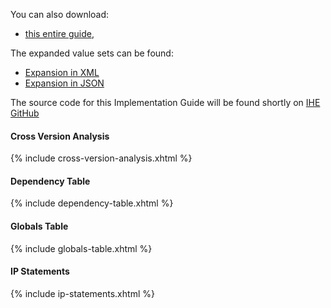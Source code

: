 You can also download:

- [this entire guide](full-ig.zip),

The expanded value sets can be found:

- [Expansion in XML](expansions.xml.zip)
- [Expansion in JSON](expansions.json.zip)

The source code for this Implementation Guide will be found shortly on [IHE GitHub](https://github.com/frankoemig/ack-ig)

#### Cross Version Analysis

{% include cross-version-analysis.xhtml %}

#### Dependency Table

{% include dependency-table.xhtml %}

#### Globals Table

{% include globals-table.xhtml %}

#### IP Statements

{% include ip-statements.xhtml %}